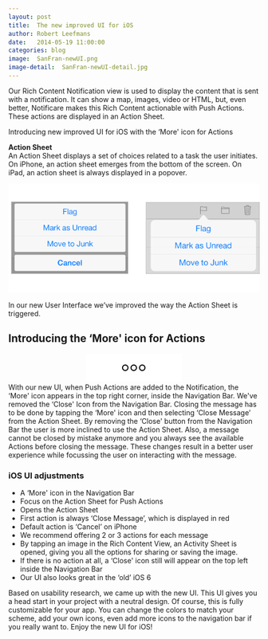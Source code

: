```yaml
---
layout: post
title:  The new improved UI for iOS
author: Robert Leefmans
date:   2014-05-19 11:00:00
categories: blog
image:  SanFran-newUI.png
image-detail:  SanFran-newUI-detail.jpg
---
```

Our Rich Content Notification view is used to display the content that is sent with a notification. It can show a map, images, video or HTML, but, even better, Notificare makes this Rich Content actionable with Push Actions. These actions are displayed in an Action Sheet. 

Introducing new improved UI for iOS with the ‘More' icon for Actions

**Action Sheet**   
An Action Sheet displays a set of choices related to a task the user initiates.  
On iPhone, an action sheet emerges from the bottom of the screen.
On iPad, an action sheet is always displayed in a popover.  
<center><img src="/images/posts/actionsheet-iphone-ipad.png" alt="Action Sheet iOS"></center>

In our new User Interface we’ve improved the way the Action Sheet is triggered. 

## Introducing the ‘More' icon for Actions ##

<center><img src="/images/posts/actionsIcon@2x.png" alt="More Icon"></center>
With our new UI, when Push Actions are added to the Notification, the ‘More' icon appears in the top right corner, inside the Navigation Bar. We've removed the ‘Close' Icon from the Navigation Bar. Closing the message has to be done by tapping the ‘More' icon and then selecting ‘Close Message’ from the Action Sheet. By removing the ‘Close' button from the Navigation Bar the user is more inclined to use the Action Sheet. Also, a message cannot be closed by mistake anymore and you always see the available Actions before closing the message. These changes result in a better user experience while focussing the user on interacting with the message.

	
### iOS UI adjustments ###
* A ‘More' icon in the Navigation Bar
* Focus on the Action Sheet for Push Actions
* Opens the Action Sheet
* First action is always ‘Close Message’, which is displayed in red
* Default action is ‘Cancel’ on iPhone
* We recommend offering 2 or 3 actions for each message
* By tapping an image in the Rich Content View, an Activity Sheet is opened, giving you all the options for sharing or saving the image. 
* If there is no action at all, a ‘Close' icon still will appear on the top left inside the Navigation Bar
* Our UI also looks great in the ‘old’ iOS 6

Based on usability research, we came up with the new UI. This UI gives you a head start in your project with a neutral design. Of course, this is fully customizable for your app. You can change the colors to match your scheme, add your own icons, even add more icons to the navigation bar if you really want to. Enjoy the new UI for iOS!